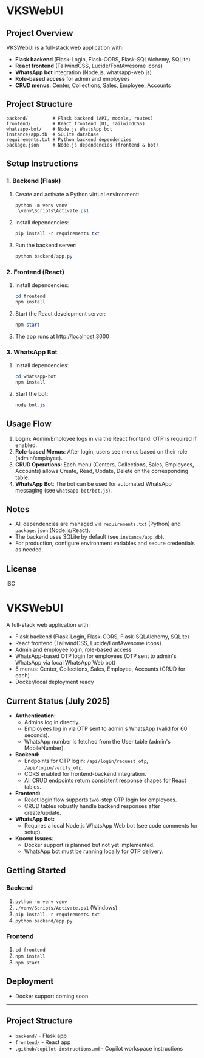 # VKSWebUI

## Project Overview
VKSWebUI is a full-stack web application with:
- **Flask backend** (Flask-Login, Flask-CORS, Flask-SQLAlchemy, SQLite)
- **React frontend** (TailwindCSS, Lucide/FontAwesome icons)
- **WhatsApp bot** integration (Node.js, whatsapp-web.js)
- **Role-based access** for admin and employees
- **CRUD menus**: Center, Collections, Sales, Employee, Accounts

## Project Structure

```
backend/         # Flask backend (API, models, routes)
frontend/        # React frontend (UI, TailwindCSS)
whatsapp-bot/    # Node.js WhatsApp bot
instance/app.db  # SQLite database
requirements.txt # Python backend dependencies
package.json     # Node.js dependencies (frontend & bot)
```

## Setup Instructions

### 1. Backend (Flask)

1. Create and activate a Python virtual environment:
   ```powershell
   python -m venv venv
   .\venv\Scripts\Activate.ps1
   ```
2. Install dependencies:
   ```powershell
   pip install -r requirements.txt
   ```
3. Run the backend server:
   ```powershell
   python backend/app.py
   ```

### 2. Frontend (React)

1. Install dependencies:
   ```powershell
   cd frontend
   npm install
   ```
2. Start the React development server:
   ```powershell
   npm start
   ```
3. The app runs at [http://localhost:3000](http://localhost:3000)

### 3. WhatsApp Bot

1. Install dependencies:
   ```powershell
   cd whatsapp-bot
   npm install
   ```
2. Start the bot:
   ```powershell
   node bot.js
   ```

## Usage Flow

1. **Login**: Admin/Employee logs in via the React frontend. OTP is required if enabled.
2. **Role-based Menus**: After login, users see menus based on their role (admin/employee).
3. **CRUD Operations**: Each menu (Centers, Collections, Sales, Employees, Accounts) allows Create, Read, Update, Delete on the corresponding table.
4. **WhatsApp Bot**: The bot can be used for automated WhatsApp messaging (see `whatsapp-bot/bot.js`).

## Notes
- All dependencies are managed via `requirements.txt` (Python) and `package.json` (Node.js/React).
- The backend uses SQLite by default (see `instance/app.db`).
- For production, configure environment variables and secure credentials as needed.

## License
ISC
# VKSWebUI

A full-stack web application with:
- Flask backend (Flask-Login, Flask-CORS, Flask-SQLAlchemy, SQLite)
- React frontend (TailwindCSS, Lucide/FontAwesome icons)
- Admin and employee login, role-based access
- WhatsApp-based OTP login for employees (OTP sent to admin's WhatsApp via local WhatsApp Web bot)
- 5 menus: Center, Collections, Sales, Employee, Accounts (CRUD for each)
- Docker/local deployment ready

## Current Status (July 2025)
- **Authentication:**
  - Admins log in directly.
  - Employees log in via OTP sent to admin's WhatsApp (valid for 60 seconds).
  - WhatsApp number is fetched from the User table (admin's MobileNumber).
- **Backend:**
  - Endpoints for OTP login: `/api/login/request_otp`, `/api/login/verify_otp`.
  - CORS enabled for frontend-backend integration.
  - All CRUD endpoints return consistent response shapes for React tables.
- **Frontend:**
  - React login flow supports two-step OTP login for employees.
  - CRUD tables robustly handle backend responses after create/update.
- **WhatsApp Bot:**
  - Requires a local Node.js WhatsApp Web bot (see code comments for setup).
- **Known Issues:**
  - Docker support is planned but not yet implemented.
  - WhatsApp bot must be running locally for OTP delivery.

## Getting Started

### Backend
1. `python -m venv venv`
2. `./venv/Scripts/Activate.ps1` (Windows)
3. `pip install -r requirements.txt`
4. `python backend/app.py`

### Frontend
1. `cd frontend`
2. `npm install`
3. `npm start`

## Deployment
- Docker support coming soon.

---

## Project Structure
- `backend/` - Flask app
- `frontend/` - React app
- `.github/copilot-instructions.md` - Copilot workspace instructions
